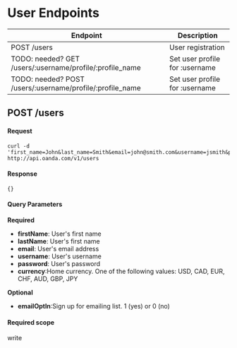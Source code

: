 # User Endpoints

| Endpoint | Description |
| ---- | ---- |
| POST /users | User registration |
| TODO: needed? GET /users/:username/profile/:profile_name | Set user profile for :username |
| TODO: needed? POST /users/:username/profile/:profile_name | Set user profile for :username |

## POST /users

#### Request
    curl -d 'first_name=John&last_name=Smith&email=john@smith.com&username=jsmith&password=mypassword&currency=USD' http://api.oanda.com/v1/users

#### Response
    {}

#### Query Parameters
**Required**

* **firstName**: User's first name
* **lastName**: User's first name
* **email**: User's email address
* **username**: User's username
* **password**: User's password
* **currency**:Home currency. One of the following values: USD, CAD, EUR, CHF, AUD, GBP, JPY

**Optional**

* **emailOptIn**:Sign up for emailing list. 1 (yes) or 0 (no)


#### Required scope
write